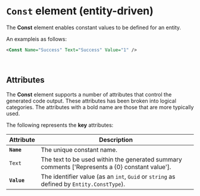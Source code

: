 ﻿# `Const` element (entity-driven)

The **Const** element enables constant values to be defined for an entity.

An exampleis as follows:

```xml
<Const Name="Success" Text="Success" Value="1" />
```

<br>

## Attributes

The **Const** element supports a number of attributes that control the generated code output. These attributes has been broken into logical categories. The attributes with a bold name are those that are more typically used.

The following represents the **key** attributes: 

Attribute | Description
-|-
**`Name`** | The unique constant name.
`Text` | The text to be used within the generated summary comments ['Represents a {0} constant value'].
**`Value`** | The identifier value (as an `int`, `Guid` or `string` as defined by `Entity.ConstType`).